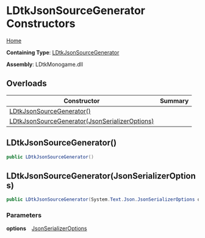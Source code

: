 # LDtkJsonSourceGenerator Constructors

[Home](../../../README.md)

**Containing Type**: [LDtkJsonSourceGenerator](../README.md)

**Assembly**: LDtkMonogame\.dll

## Overloads

| Constructor | Summary |
| ----------- | ------- |
| [LDtkJsonSourceGenerator()](#757449416) | |
| [LDtkJsonSourceGenerator(JsonSerializerOptions)](#4033714796) | |

<a id="757449416"></a>

## LDtkJsonSourceGenerator\(\) 

```csharp
public LDtkJsonSourceGenerator()
```

<a id="4033714796"></a>

## LDtkJsonSourceGenerator\(JsonSerializerOptions\) 

```csharp
public LDtkJsonSourceGenerator(System.Text.Json.JsonSerializerOptions options)
```

### Parameters

**options** &ensp; [JsonSerializerOptions](https://docs.microsoft.com/en-us/dotnet/api/system.text.json.jsonserializeroptions)